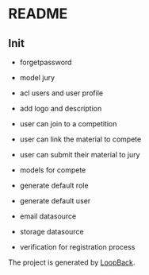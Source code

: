 # README

## Init

- forgetpassword

- model jury
- acl users and user profile

- add logo and description
- user can join to a competition
- user can link the material to compete
- user can submit their material to jury

- models for compete

- generate default role
- generate default user
- email datasource
- storage datasource
- verification for registration process

The project is generated by [LoopBack](http://loopback.io).
